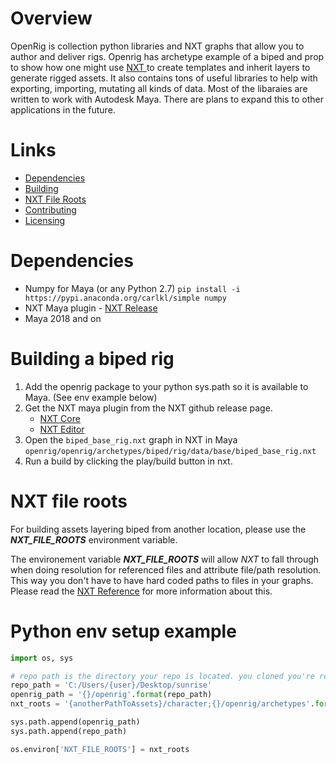 # Overview 
OpenRig is collection python libraries and NXT graphs that allow you to author and deliver rigs. Openrig has archetype example of a biped and prop to show how one might use [NXT ](https://nxt-dev.github.io/) to create templates and inherit layers to generate rigged assets. It also contains tons of useful libraries to help with exporting, importing, mutating all kinds of data. Most of the libaraies are written to work with Autodesk Maya. There are plans to expand this to other applications in the future.

# Links
- [Dependencies](#dependencies)
- [Building](#building-a-biped-rig)
- [NXT File Roots](#nxt-file-roots)
- [Contributing](CONTRIBUTING.md)
- [Licensing](LICENSE)

# Dependencies 
* Numpy for Maya (or any Python 2.7)
`pip install -i https://pypi.anaconda.org/carlkl/simple numpy`
* NXT Maya plugin - [NXT Release](https://github.com/nxt-editor/nxt/releases/latest)
* Maya 2018 and on

# Building a biped rig
1. Add the openrig package to your python sys.path so it is available to Maya. (See env example below)
2. Get the NXT maya plugin from the NXT github release page. 
    - [NXT Core](https://github.com/nxt-dev/nxt)
    - [NXT Editor](https://github.com/nxt-dev/nxt_editor)
3. Open the `biped_base_rig.nxt` graph in NXT in Maya
`openrig/openrig/archetypes/biped/rig/data/base/biped_base_rig.nxt`
4. Run a build by clicking the play/build button in nxt.

# NXT file roots
For building assets layering biped from another location, please use the **_NXT_FILE_ROOTS_** environment variable.

The environement variable **_NXT_FILE_ROOTS_** will allow *_NXT_* to fall through when doing resolution for referenced files and attribute file/path resolution. This way you don't have to have hard coded paths to files in your graphs. Please read the [NXT Reference](https://nxt-dev.github.io/reference/#tokens) for more information about this.

# Python env setup example
```python
import os, sys

# repo path is the directory your repo is located. you cloned you're repo. 
repo_path = 'C:/Users/{user}/Desktop/sunrise'
openrig_path = '{}/openrig'.format(repo_path)
nxt_roots = '{anotherPathToAssets}/character;{}/openrig/archetypes'.format(openrig_path)

sys.path.append(openrig_path)
sys.path.append(repo_path)

os.environ['NXT_FILE_ROOTS'] = nxt_roots
```

